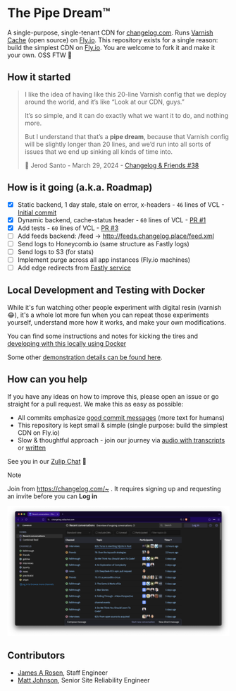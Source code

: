 # The Pipe Dream™️

A single-purpose, single-tenant CDN for [changelog.com](https://changelog.com).
Runs [Varnish Cache](https://varnish-cache.org/releases/index.html) (open
source) on [Fly.io](https://fly.io/changelog). This repository exists for a
single reason: build the simplest CDN on [Fly.io](https://fly.io/changelog).
You are welcome to fork it and make it your own. OSS FTW 💚

## How it started

> I like the idea of having like this 20-line Varnish config that we deploy
> around the world, and it’s like “Look at our CDN, guys.”
>
> It’s so simple, and it can do exactly what we want it to do, and nothing
> more.
>
> But I understand that that’s a <strong>pipe dream</strong>, because that
> Varnish config will be slightly longer than 20 lines, and we’d run into all
> sorts of issues that we end up sinking all kinds of time into.
>
> 🧢 Jerod Santo - March 29, 2024 - <a href="https://changelog.com/friends/38#transcript-208" target="_blank">Changelog & Friends #38</a>

## How is it going (a.k.a. Roadmap)

- [x] Static backend, 1 day stale, stale on error, x-headers - `46` lines of VCL - [Initial commit](https://github.com/thechangelog/pipedream/commit/17d3899a52d9dc887efd7f49de92b24249431234)
- [x] Dynamic backend, cache-status header - `60` lines of VCL - [PR #1](https://github.com/thechangelog/pipedream/pull/1)
- [x] Add tests - `60` lines of VCL - [PR #3](https://github.com/thechangelog/pipedream/pull/3)
- [ ] Add feeds backend: /feed -> http://feeds.changelog.place/feed.xml
- [ ] Send logs to Honeycomb.io (same structure as Fastly logs)
- [ ] Send logs to S3 (for stats)
- [ ] Implement purge across all app instances (Fly.io machines)
- [ ] Add edge redirects from [Fastly service](https://manage.fastly.com/configure/services/7gKbcKSKGDyqU7IuDr43eG)

## Local Development and Testing with Docker

While it's fun watching other people experiment with digital resin (varnish 😂), it's a whole lot more fun when you can repeat those experiments yourself, understand more how it works, and make your own modifications.

You can find some instructions and notes for kicking the tires and [developing with this locally using Docker](docs/local_dev.md)

Some other [demonstration details can be found here](docs/README.md).

## How can you help

If you have any ideas on how to improve this, please open an issue or go
straight for a pull request. We make this as easy as possible:
- All commits emphasize [good commit messages](https://cbea.ms/git-commit/) (more text for humans)
- This repository is kept small & simple (single purpose: build the simplest CDN on Fly.io)
- Slow & thoughtful approach - join our journey via [audio with transcripts](https://changelog.com/topic/kaizen) or [written](https://github.com/thechangelog/changelog.com/discussions/categories/kaizen)

See you in our [Zulip Chat](https://changelog.zulipchat.com/) 👋

> [!NOTE]
> Join from <https://changelog.com/~> . It requires signing up and requesting an invite before you can **Log in**

![Changelog on Zulip](./changelog.zulipchat.png)

## Contributors

- [James A Rosen](https://www.jamesarosen.com/now), Staff Engineer
- [Matt Johnson](https://github.com/mttjohnson), Senior Site Reliability Engineer
